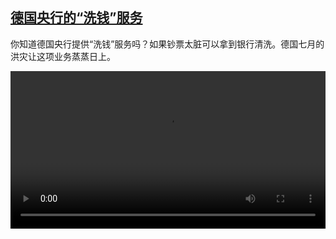 <!--1633087025000-->
[德国央行的“洗钱”服务](https://www.dw.com/zh/%E5%BE%B7%E5%9B%BD%E5%A4%AE%E8%A1%8C%E7%9A%84%E2%80%9C%E6%B4%97%E9%92%B1%E2%80%9D%E6%9C%8D%E5%8A%A1/a-59374754)
------

<p>你知道德国央行提供“洗钱”服务吗？如果钞票太脏可以拿到银行清洗。德国七月的洪灾让这项业务蒸蒸日上。</small></p><video src="https://tvdownloaddw-a.akamaihd.net/dwtv_video/flv/vdt_zh/2021/bchi211001_001_banknote_01r_sd_sor.mp4" controls style="width:100%"></video>

